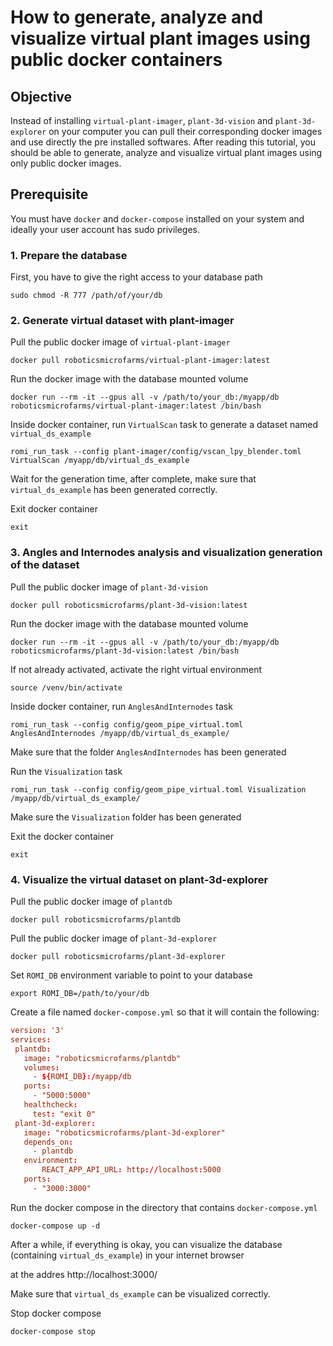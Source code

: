 How to generate, analyze and visualize virtual plant images using public docker containers
===

## Objective
Instead of installing `virtual-plant-imager`, `plant-3d-vision` and `plant-3d-explorer` on your computer you can pull their corresponding docker images and use directly the pre installed softwares.
After reading this tutorial, you should be able to generate, analyze and visualize virtual plant images using only public docker images.

## Prerequisite

You must have `docker` and `docker-compose` installed on your system and ideally your user account has sudo privileges.

### 1. Prepare the database

First, you have to give the right access to your database path

```shell
sudo chmod -R 777 /path/of/your/db
```

### 2. Generate virtual dataset with plant-imager

Pull the public docker image of `virtual-plant-imager`

```shell
docker pull roboticsmicrofarms/virtual-plant-imager:latest
```

Run the docker image with the database mounted volume

```shell
docker run --rm -it --gpus all -v /path/to/your_db:/myapp/db roboticsmicrofarms/virtual-plant-imager:latest /bin/bash
```

Inside docker container, run `VirtualScan` task to generate a dataset named `virtual_ds_example`

```shell
romi_run_task --config plant-imager/config/vscan_lpy_blender.toml VirtualScan /myapp/db/virtual_ds_example
```

Wait for the generation time, after complete, make sure that `virtual_ds_example` has been generated correctly.

Exit docker container

```shell
exit
```

### 3. Angles and Internodes analysis and visualization generation of the dataset

Pull the public docker image of `plant-3d-vision`

```shell
docker pull roboticsmicrofarms/plant-3d-vision:latest
```

Run the docker image with the database mounted volume

```shell
docker run --rm -it --gpus all -v /path/to/your_db:/myapp/db roboticsmicrofarms/plant-3d-vision:latest /bin/bash
```

If not already activated, activate the right virtual environment

```shell
source /venv/bin/activate
```

Inside docker container, run `AnglesAndInternodes` task

```shell
romi_run_task --config config/geom_pipe_virtual.toml AnglesAndInternodes /myapp/db/virtual_ds_example/
```

Make sure that the folder `AnglesAndInternodes` has been generated

Run the `Visualization` task

```shell
romi_run_task --config config/geom_pipe_virtual.toml Visualization /myapp/db/virtual_ds_example/
```

Make sure the `Visualization` folder has been generated

Exit the docker container

```shell
exit
```

### 4. Visualize the virtual dataset on plant-3d-explorer

Pull the public docker image of `plantdb`

```shell
docker pull roboticsmicrofarms/plantdb
```

Pull the public docker image of `plant-3d-explorer`

```shell
docker pull roboticsmicrofarms/plant-3d-explorer
```

Set `ROMI_DB` environment variable to point to your database

```shell
export ROMI_DB=/path/to/your/db
```

Create a file named `docker-compose.yml` so that it will contain the following:

```toml
version: '3'
services:
 plantdb:
   image: "roboticsmicrofarms/plantdb"
   volumes:
     - ${ROMI_DB}:/myapp/db
   ports:
     - "5000:5000"
   healthcheck:
     test: "exit 0"
 plant-3d-explorer:
   image: "roboticsmicrofarms/plant-3d-explorer"
   depends_on:
     - plantdb
   environment:
       REACT_APP_API_URL: http://localhost:5000
   ports:
     - "3000:3000"
```

Run the docker compose in the directory that contains `docker-compose.yml`

```shell
docker-compose up -d
```

After a while, if everything is okay, you can visualize the database (containing `virtual_ds_example`) in your internet browser

at the addres http://localhost:3000/

Make sure that `virtual_ds_example` can be visualized correctly.

Stop docker compose

```shell
docker-compose stop
```
